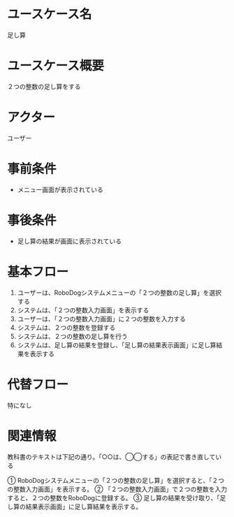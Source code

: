 # ユースケース名
足し算
# ユースケース概要
２つの整数の足し算をする
# アクター
ユーザー
# 事前条件
- メニュー画面が表示されている
# 事後条件
- 足し算の結果が画面に表示されている
# 基本フロー
1. ユーザーは、RoboDogシステムメニューの「２つの整数の足し算」を選択する
2. システムは、「２つの整数入力画面」を表示する
3. ユーザーは、「２つの整数入力画面」に２つの整数を入力する
4. システムは、２つの整数を登録する
5. システムは、２つの整数の足し算を行う
6. システムは、足し算の結果を登録し、「足し算の結果表示画面」に足し算結果を表示する

# 代替フロー
特になし
# 関連情報
教科書のテキストは下記の通り。「○○は、◯◯する」の表記で書き直している

① RoboDogシステムメニューの「２つの整数の足し算」を選択すると、「２つの整数入力画面」を表示する。
② 「２つの整数入力画面」で２つの整数を入力すると、２つの整数をRoboDogに登録する。
③ 足し算の結果を受け取り、「足し算の結果表示画面」に足し算結果を表示する。